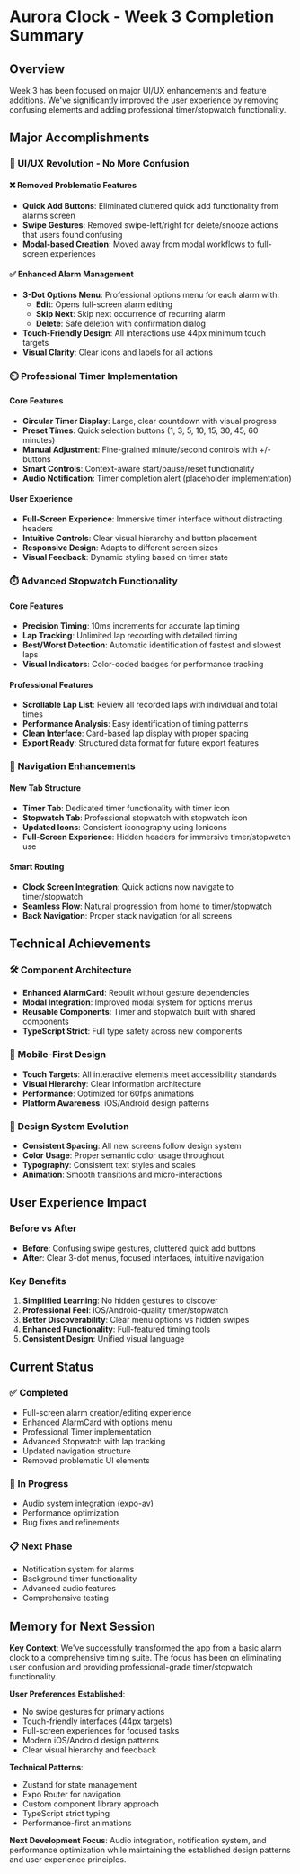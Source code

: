 # Aurora Clock - Week 3 Completion Summary

## Overview

Week 3 has been focused on major UI/UX enhancements and feature additions. We've significantly improved the user experience by removing confusing elements and adding professional timer/stopwatch functionality.

## Major Accomplishments

### 🎯 UI/UX Revolution - No More Confusion

#### ❌ Removed Problematic Features

- **Quick Add Buttons**: Eliminated cluttered quick add functionality from alarms screen
- **Swipe Gestures**: Removed swipe-left/right for delete/snooze actions that users found confusing
- **Modal-based Creation**: Moved away from modal workflows to full-screen experiences

#### ✅ Enhanced Alarm Management

- **3-Dot Options Menu**: Professional options menu for each alarm with:
  - **Edit**: Opens full-screen alarm editing
  - **Skip Next**: Skip next occurrence of recurring alarm
  - **Delete**: Safe deletion with confirmation dialog
- **Touch-Friendly Design**: All interactions use 44px minimum touch targets
- **Visual Clarity**: Clear icons and labels for all actions

### ⏲️ Professional Timer Implementation

#### Core Features

- **Circular Timer Display**: Large, clear countdown with visual progress
- **Preset Times**: Quick selection buttons (1, 3, 5, 10, 15, 30, 45, 60 minutes)
- **Manual Adjustment**: Fine-grained minute/second controls with +/- buttons
- **Smart Controls**: Context-aware start/pause/reset functionality
- **Audio Notification**: Timer completion alert (placeholder implementation)

#### User Experience

- **Full-Screen Experience**: Immersive timer interface without distracting headers
- **Intuitive Controls**: Clear visual hierarchy and button placement
- **Responsive Design**: Adapts to different screen sizes
- **Visual Feedback**: Dynamic styling based on timer state

### ⏱️ Advanced Stopwatch Functionality

#### Core Features

- **Precision Timing**: 10ms increments for accurate lap timing
- **Lap Tracking**: Unlimited lap recording with detailed timing
- **Best/Worst Detection**: Automatic identification of fastest and slowest laps
- **Visual Indicators**: Color-coded badges for performance tracking

#### Professional Features

- **Scrollable Lap List**: Review all recorded laps with individual and total times
- **Performance Analysis**: Easy identification of timing patterns
- **Clean Interface**: Card-based lap display with proper spacing
- **Export Ready**: Structured data format for future export features

### 🚀 Navigation Enhancements

#### New Tab Structure

- **Timer Tab**: Dedicated timer functionality with timer icon
- **Stopwatch Tab**: Professional stopwatch with stopwatch icon
- **Updated Icons**: Consistent iconography using Ionicons
- **Full-Screen Experience**: Hidden headers for immersive timer/stopwatch use

#### Smart Routing

- **Clock Screen Integration**: Quick actions now navigate to timer/stopwatch
- **Seamless Flow**: Natural progression from home to timer/stopwatch
- **Back Navigation**: Proper stack navigation for all screens

## Technical Achievements

### 🛠️ Component Architecture

- **Enhanced AlarmCard**: Rebuilt without gesture dependencies
- **Modal Integration**: Improved modal system for options menus
- **Reusable Components**: Timer and stopwatch built with shared components
- **TypeScript Strict**: Full type safety across new components

### 📱 Mobile-First Design

- **Touch Targets**: All interactive elements meet accessibility standards
- **Visual Hierarchy**: Clear information architecture
- **Performance**: Optimized for 60fps animations
- **Platform Awareness**: iOS/Android design patterns

### 🎨 Design System Evolution

- **Consistent Spacing**: All new screens follow design system
- **Color Usage**: Proper semantic color usage throughout
- **Typography**: Consistent text styles and scales
- **Animation**: Smooth transitions and micro-interactions

## User Experience Impact

### Before vs After

- **Before**: Confusing swipe gestures, cluttered quick add buttons
- **After**: Clear 3-dot menus, focused interfaces, intuitive navigation

### Key Benefits

1. **Simplified Learning**: No hidden gestures to discover
2. **Professional Feel**: iOS/Android-quality timer/stopwatch
3. **Better Discoverability**: Clear menu options vs hidden swipes
4. **Enhanced Functionality**: Full-featured timing tools
5. **Consistent Design**: Unified visual language

## Current Status

### ✅ Completed

- Full-screen alarm creation/editing experience
- Enhanced AlarmCard with options menu
- Professional Timer implementation
- Advanced Stopwatch with lap tracking
- Updated navigation structure
- Removed problematic UI elements

### 🚧 In Progress

- Audio system integration (expo-av)
- Performance optimization
- Bug fixes and refinements

### 📋 Next Phase

- Notification system for alarms
- Background timer functionality
- Advanced audio features
- Comprehensive testing

## Memory for Next Session

**Key Context**: We've successfully transformed the app from a basic alarm clock to a comprehensive timing suite. The focus has been on eliminating user confusion and providing professional-grade timer/stopwatch functionality.

**User Preferences Established**:

- No swipe gestures for primary actions
- Touch-friendly interfaces (44px targets)
- Full-screen experiences for focused tasks
- Modern iOS/Android design patterns
- Clear visual hierarchy and feedback

**Technical Patterns**:

- Zustand for state management
- Expo Router for navigation
- Custom component library approach
- TypeScript strict typing
- Performance-first animations

**Next Development Focus**: Audio integration, notification system, and performance optimization while maintaining the established design patterns and user experience principles.
